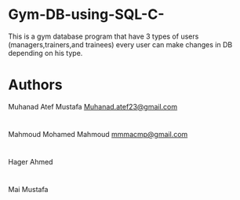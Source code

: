 # Gym-DB-using-SQL-C-
This is a gym database program that have 3 types of users (managers,trainers,and trainees) every user can make changes in DB depending on his type.

# Authors
Muhanad Atef Mustafa Muhanad.atef23@gmail.com
#
Mahmoud Mohamed Mahmoud mmmacmp@gmail.com
#
Hager Ahmed
#
Mai Mustafa
